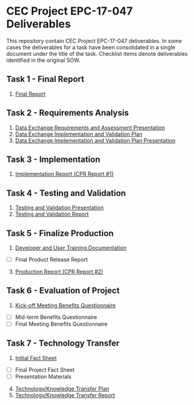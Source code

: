 # CEC Project EPC-17-047 Deliverables

This repository contain CEC Project EPC-17-047 deliverables. In some cases the deliverables for a task have been consolidated in a single document under the title of the task. Checklist items denote deliverables identified in the original SOW.

## Task 1 - Final Report

1. [Final Report](Task%201.1%20-%20Final%20Report.pdf)

## Task 2 - Requirements Analysis

1. [Data Exchange Requirements and Assessment Presentation](Task%202.1%20-%20Data%20Exchange%20Requirements%20and%20Assessment%20Presentation.pdf)
2. [Data Exchange Implementation and Validation Plan](Task%202.2%20-%20Data%20Exchange%20Implementation%20and%20Validation%20Plan.pdf)
3. [Data Exchange Implementation and Validation Plan Presentation](Task%202.3%20-%20Data%20Exchange%20Implementation%20and%20Validation%20Plan%20Presentation.pdf)

## Task 3 - Implementation

1. [Implementation Report (CPR Report #1)](Task%203.1%20-%20Implementation%20Report%20-%20CPR%20Report%201.pdf)

## Task 4 - Testing and Validation

1. [Testing and Validation Presentation](Task%204.1%20-%20Testing%20and%20Validation%20Presentation.pdf)
2. [Testing and Validation Report](Task%204.2%20-%20Testing%20and%20Validation%20Report.pdf)

## Task 5 - Finalize Production

1. [Developer and User Training Documentation](Task%205.1%20-%20Developer%20and%20User%20Training%20Documentation.pdf)
- [ ]	Final Product Release Report
3. [Production Report (CPR Report #2)](Task%205.3%20-%20Production%20Report%20-%20CPR%20Report%202.pdf)

## Task 6 - Evaluation of Project 

1. [Kick-off Meeting Benefits Questionnaire](Task%206.1%20-%20Kickoff%20Meeting%20Benefits%20Questionaire.pdf)
- [ ]	Mid-term Benefits Questionnaire 
- [ ]	Final Meeting Benefits Questionnaire 

## Task 7 - Technology Transfer

1. [Initial Fact Sheet](Task%207.1%20-%20Initial%20Fact%20Sheet.pdf)
- [ ]	Final Project Fact Sheet 
- [ ]	Presentation Materials 
4. [Technology/Knowledge Transfer Plan](Task%207.4%20-%20Technology%20Knowledge%20Transfer%20Plan.pdf)
5. [Technology/Knowledge Transfer Report](Task%207.5%20-%20Technology%20Knowledge%20Transfer%20Report.pdf)
